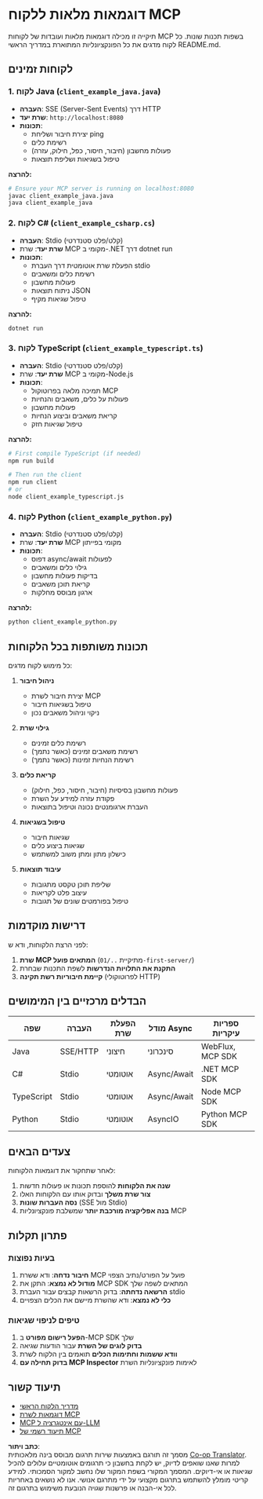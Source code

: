 <!--
CO_OP_TRANSLATOR_METADATA:
{
  "original_hash": "affcf199a44f60283a289dcb69dc144e",
  "translation_date": "2025-07-17T09:11:55+00:00",
  "source_file": "03-GettingStarted/02-client/complete_examples.md",
  "language_code": "he"
}
-->
# דוגמאות מלאות ללקוח MCP

תיקייה זו מכילה דוגמאות מלאות ועובדות של לקוחות MCP בשפות תכנות שונות. כל לקוח מדגים את כל הפונקציונליות המתוארת במדריך הראשי README.md.

## לקוחות זמינים

### 1. לקוח Java (`client_example_java.java`)
- **העברה**: SSE (Server-Sent Events) דרך HTTP  
- **שרת יעד**: `http://localhost:8080`  
- **תכונות**:  
  - יצירת חיבור ושליחת ping  
  - רשימת כלים  
  - פעולות מחשבון (חיבור, חיסור, כפל, חילוק, עזרה)  
  - טיפול בשגיאות ושליפת תוצאות  

**להרצה:**  
```bash
# Ensure your MCP server is running on localhost:8080
javac client_example_java.java
java client_example_java
```

### 2. לקוח C# (`client_example_csharp.cs`)
- **העברה**: Stdio (קלט/פלט סטנדרטי)  
- **שרת יעד**: שרת MCP מקומי ב-.NET דרך dotnet run  
- **תכונות**:  
  - הפעלת שרת אוטומטית דרך העברת stdio  
  - רשימת כלים ומשאבים  
  - פעולות מחשבון  
  - ניתוח תוצאות JSON  
  - טיפול שגיאות מקיף  

**להרצה:**  
```bash
dotnet run
```

### 3. לקוח TypeScript (`client_example_typescript.ts`)
- **העברה**: Stdio (קלט/פלט סטנדרטי)  
- **שרת יעד**: שרת MCP מקומי ב-Node.js  
- **תכונות**:  
  - תמיכה מלאה בפרוטוקול MCP  
  - פעולות על כלים, משאבים והנחיות  
  - פעולות מחשבון  
  - קריאת משאבים וביצוע הנחיות  
  - טיפול שגיאות חזק  

**להרצה:**  
```bash
# First compile TypeScript (if needed)
npm run build

# Then run the client
npm run client
# or
node client_example_typescript.js
```

### 4. לקוח Python (`client_example_python.py`)
- **העברה**: Stdio (קלט/פלט סטנדרטי)  
- **שרת יעד**: שרת MCP מקומי בפייתון  
- **תכונות**:  
  - דפוס async/await לפעולות  
  - גילוי כלים ומשאבים  
  - בדיקות פעולות מחשבון  
  - קריאת תוכן משאבים  
  - ארגון מבוסס מחלקות  

**להרצה:**  
```bash
python client_example_python.py
```

## תכונות משותפות בכל הלקוחות

כל מימוש לקוח מדגים:

1. **ניהול חיבור**  
   - יצירת חיבור לשרת MCP  
   - טיפול בשגיאות חיבור  
   - ניקוי וניהול משאבים נכון  

2. **גילוי שרת**  
   - רשימת כלים זמינים  
   - רשימת משאבים זמינים (כאשר נתמך)  
   - רשימת הנחיות זמינות (כאשר נתמך)  

3. **קריאת כלים**  
   - פעולות מחשבון בסיסיות (חיבור, חיסור, כפל, חילוק)  
   - פקודת עזרה למידע על השרת  
   - העברת ארגומנטים נכונה וטיפול בתוצאות  

4. **טיפול בשגיאות**  
   - שגיאות חיבור  
   - שגיאות ביצוע כלים  
   - כישלון מתון ומתן משוב למשתמש  

5. **עיבוד תוצאות**  
   - שליפת תוכן טקסט מתגובות  
   - עיצוב פלט לקריאות  
   - טיפול בפורמטים שונים של תגובות  

## דרישות מוקדמות

לפני הרצת הלקוחות, ודא ש:

1. **שרת MCP המתאים פועל** (מתיקיית `../01-first-server/`)  
2. **התקנת את התלויות הנדרשות** לשפת התכנות שבחרת  
3. **קיימת חיבוריות רשת תקינה** (לפרוטוקולי HTTP)  

## הבדלים מרכזיים בין המימושים

| שפה        | העברה    | הפעלת שרת    | מודל Async  | ספריות עיקריות      |
|------------|----------|--------------|-------------|---------------------|
| Java       | SSE/HTTP | חיצוני       | סינכרוני    | WebFlux, MCP SDK    |
| C#         | Stdio    | אוטומטי      | Async/Await | .NET MCP SDK        |
| TypeScript | Stdio    | אוטומטי      | Async/Await | Node MCP SDK        |
| Python     | Stdio    | אוטומטי      | AsyncIO     | Python MCP SDK      |

## צעדים הבאים

לאחר שתחקור את דוגמאות הלקוחות:

1. **שנה את הלקוחות** להוספת תכונות או פעולות חדשות  
2. **צור שרת משלך** ובדוק אותו עם הלקוחות האלו  
3. **נסה העברות שונות** (SSE מול Stdio)  
4. **בנה אפליקציה מורכבת יותר** שמשלבת פונקציונליות MCP  

## פתרון תקלות

### בעיות נפוצות

1. **חיבור נדחה**: ודא ששרת MCP פועל על הפורט/נתיב הצפוי  
2. **מודול לא נמצא**: התקן את MCP SDK המתאים לשפה שלך  
3. **הרשאה נדחתה**: בדוק הרשאות קבצים עבור העברת stdio  
4. **כלי לא נמצא**: ודא שהשרת מיישם את הכלים הצפויים  

### טיפים לניפוי שגיאות

1. **הפעל רישום מפורט** ב-MCP SDK שלך  
2. **בדוק לוגים של השרת** עבור הודעות שגיאה  
3. **וודא ששמות וחתימות הכלים** תואמים בין הלקוח לשרת  
4. **בדוק תחילה עם MCP Inspector** לאימות פונקציונליות השרת  

## תיעוד קשור

- [מדריך הלקוח הראשי](./README.md)  
- [דוגמאות לשרת MCP](../../../../03-GettingStarted/01-first-server)  
- [MCP עם אינטגרציה ל-LLM](../../../../03-GettingStarted/03-llm-client)  
- [תיעוד רשמי של MCP](https://modelcontextprotocol.io/)

**כתב ויתור**:  
מסמך זה תורגם באמצעות שירות תרגום מבוסס בינה מלאכותית [Co-op Translator](https://github.com/Azure/co-op-translator). למרות שאנו שואפים לדיוק, יש לקחת בחשבון כי תרגומים אוטומטיים עלולים להכיל שגיאות או אי-דיוקים. המסמך המקורי בשפת המקור שלו נחשב למקור הסמכותי. למידע קריטי מומלץ להשתמש בתרגום מקצועי על ידי מתרגם אנושי. אנו לא נושאים באחריות לכל אי-הבנה או פרשנות שגויה הנובעת משימוש בתרגום זה.